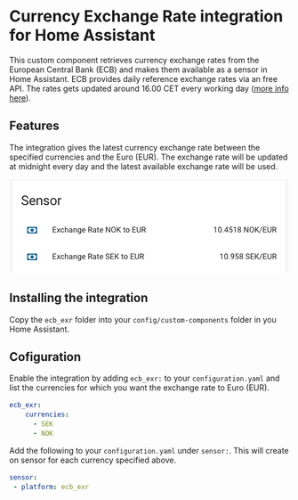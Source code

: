 # Currency Exchange Rate integration for Home Assistant
This custom component retrieves currency exchange rates from the European Central Bank (ECB) and makes them available as a sensor in Home Assistant. ECB provides daily reference exchange rates via an free API. The rates gets updated around 16.00 CET every working day ([more info here](https://www.ecb.europa.eu/stats/policy_and_exchange_rates/euro_reference_exchange_rates/html/index.en.html)).

## Features
The integration gives the latest currency exchange rate between the specified currencies and the Euro (EUR). The exchange rate will be updated at midnight every day and the latest available exchange rate will be used.

![Exchange Rate Sensor](docs/exchange_rate_sensor.png)

## Installing the integration
Copy the `ecb_exr` folder into your `config/custom-components` folder in you Home Assistant.

## Cofiguration
Enable the integration by adding `ecb_exr:` to your `configuration.yaml` and list the currencies for which you want the exchange rate to Euro (EUR).

```yaml
ecb_exr:
    currencies:
      - SEK
      - NOK
```

Add the following to your `configuration.yaml` under `sensor:`. This will create on sensor for each currency specified above.
```yaml
sensor:
 - platform: ecb_exr
 ```
